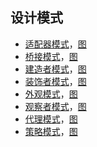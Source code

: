 
## 设计模式

- [适配器模式](src/main/java/adapter/)，[图](src/main/java/adapter/adapter.png)
- [桥接模式](src/main/java/bridge)，[图](src/main/java/bridge/bridge.png)
- [建造者模式](src/main/java/builder)，[图](src/main/java/builder/builder.png)
- [装饰者模式](src/main/java/decorator)，[图](src/main/java/decorator/decorator.png)
- [外观模式](src/main/java/facade)，[图](src/main/java/facade/facade.png)
- [观察者模式](src/main/java/observer)，[图](src/main/java/observer/observer.png)
- [代理模式](src/main/java/proxy)，[图](src/main/java/proxy/proxy.png)
- [策略模式](src/main/java/strategy)，[图](src/main/java/strategy/strategy.png)